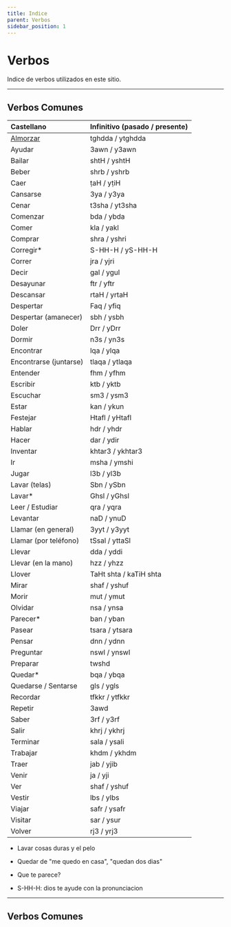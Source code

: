 ```yaml
---
title: Indice
parent: Verbos
sidebar_position: 1
---
```



# Verbos

Indice de verbos utilizados en este sitio.


---

## Verbos Comunes

| Castellano                | Infinitivo (pasado / presente) |
|:--------------------------|:-------------------------------|
| [Almorzar](./almorzar.md) | tghdda / ytghdda               |
| Ayudar                    | 3awn / y3awn                   |
| Bailar                    | shtH / yshtH                   |
| Beber                     | shrb / yshrb                   |
| Caer                      | ṭaH / yṭiH                     |
| Cansarse                  | 3ya / y3ya                     |
| Cenar                     | t3sha / yt3sha                 |
| Comenzar                  | bda / ybda                     |
| Comer                     | kla / yakl                     |
| Comprar                   | shra / yshri                   |
| Corregir*                 | S-HH-H / yS-HH-H               |
| Correr                    | jra / yjri                     |
| Decir                     | gal / ygul                     |
| Desayunar                 | ftr / yftr                     |
| Descansar                 | rtaH / yrtaH                   |
| Despertar                 | Faq / yfiq                     |
| Despertar (amanecer)      | sbh / ysbh                     |
| Doler                     | Drr / yDrr                     |
| Dormir                    | n3s / yn3s                     |
| Encontrar                 | lqa / ylqa                     |
| Encontrarse (juntarse)    | tlaqa / ytlaqa                 |
| Entender                  | fhm / yfhm                     |
| Escribir                  | ktb / yktb                     |
| Escuchar                  | sm3 / ysm3                     |
| Estar                     | kan / ykun                     |
| Festejar                  | Htafl / yHtafl                 |
| Hablar                    | hdr / yhdr                     |
| Hacer                     | dar / ydir                     |
| Inventar                  | khtar3 / ykhtar3               |
| Ir                        | msha / ymshi                   |
| Jugar                     | l3b / yl3b                     |
| Lavar (telas)             | Sbn / ySbn                     |
| Lavar*                    | Ghsl / yGhsl                   |
| Leer / Estudiar           | qra / yqra                     |
| Levantar                  | naD / ynuD                     |
| Llamar (en general)       | 3yyt / y3yyt                   |
| Llamar (por teléfono)     | tSsal / yttaSl                 |
| Llevar                    | dda / yddi                     |
| Llevar (en la mano)       | hzz / yhzz                     |
| Llover                    | TaHt shta / kaTiH shta         |
| Mirar                     | shaf / yshuf                   |
| Morir                     | mut / ymut                     |
| Olvidar                   | nsa / ynsa                     |
| Parecer*                  | ban / yban                     |
| Pasear                    | tsara / ytsara                 |
| Pensar                    | dnn / ydnn                     |
| Preguntar                 | nswl / ynswl                   |
| Preparar                  | twshd                          |
| Quedar*                   | bqa / ybqa                     |
| Quedarse / Sentarse       | gls / ygls                     |
| Recordar                  | tfkkr / ytfkkr                 |
| Repetir                   | 3awd                           |
| Saber                     | 3rf / y3rf                     |
| Salir                     | khrj / ykhrj                   |
| Terminar                  | sala / ysali                   |
| Trabajar                  | khdm / ykhdm                   |
| Traer                     | jab / yjib                     |
| Venir                     | ja / yji                       |
| Ver                       | shaf / yshuf                   |
| Vestir                    | lbs / ylbs                     |
| Viajar                    | safr / ysafr                   |
| Visitar                   | sar / ysur                     |
| Volver                    | rj3 / yrj3                     |

* Lavar cosas duras y el pelo
* Quedar de "me quedo en casa", "quedan dos dias"
* Que te parece?

* S-HH-H: dios te ayude con la pronunciacion

---

## Verbos Comunes


